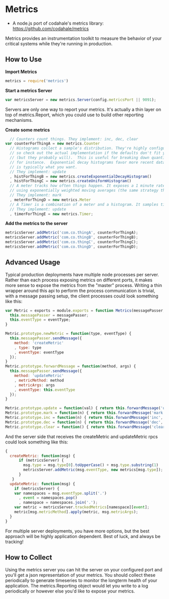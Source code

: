 Metrics
=======

* A node.js port of codahale's metrics library: https://github.com/codahale/metrics

Metrics provides an instrumentation toolkit to measure the behavior of your critical systems while they're running in production.

How to Use
----------

**Import Metrics**

```javascript
metrics = require('metrics')
```

**Start a metrics Server**

```javascript
var metricsServer = new metrics.Server(config.metricsPort || 9091);
```

Servers are only one way to report your metrics.  It's actually a thin layer on top of metrics.Report, which you could use to build other reporting mechanisms.

**Create some metrics**

```javascript
  // Counters count things. They implement: inc, dec, clear
var counterForThingA = new metrics.Counter
  // Histograms collect a sample's distribution. They're highly configurable,
  // so check out the actual implementation if the defaults don't fit your needs
  // (but they probably will).  This is useful for breaking down quantiles of how long things take
  // for instance.  Exponential decay histograms favor more recent data, which
  // is typically what you want.
  // They implement: update
  , histForThingB = new metrics.createExponentialDecayHistogram()
  , histForThingC = new metrics.createUniformHistogram()
  // A meter tracks how often things happen. It exposes a 1 minute rate, a 5 minute rate, and a 15 minute rate
  // using exponentially weighted moving averages (the same strategy that unix load average takes).
  // They implement: mark
  , meterForThingD = new metrics.Meter
  // A Timer is a combination of a meter and a histogram. It samples timing data and rates of requests.  Everything you could possibly want!
  // They implement: update
  , timerForThingE = new metrics.Timer;
```

**Add the metrics to the server**

```javascript
metricsServer.addMetric('com.co.thingA', counterForThingA);
metricsServer.addMetric('com.co.thingB', counterForThingB);
metricsServer.addMetric('com.co.thingC', counterForThingC);
metricsServer.addMetric('com.co.thingD', counterForThingD);
```


Advanced Usage
--------------
Typical production deployments have multiple node processes per server.  Rather than each process exposing metrics on different ports, it makes more sense to expose the metrics from the "master" process.  Writing a thin wrapper around this api to perform the process communication is trivial, with a message passing setup, the client processes could look something like this:

```javascript
var Metric = exports = module.exports = function Metrics(messagePasser, eventType) {
  this.messagePasser = messagePasser;
  this.eventType = eventType;
}

Metric.prototype.newMetric = function(type, eventType) {
  this.messagePasser.sendMessage({
    method: 'createMetric'
    , type: type
    , eventType: eventType
  });
}
Metric.prototype.forwardMessage = function(method, args) {
  this.messagePasser.sendMessage({
    method: 'updateMetric'
    , metricMethod: method
    , metricArgs: args
    , eventType: this.eventType
  }); 
}

Metric.prototype.update = function(val) { return this.forwardMessage('update', [val]); }
Metric.prototype.mark = function(n) { return this.forwardMessage('mark', [n]); }
Metric.prototype.inc = function(n) { return this.forwardMessage('inc', [n]); }
Metric.prototype.dec = function(n) { return this.forwardMessage('dec', [n]); }
Metric.prototype.clear = function() { return this.forwardMessage('clear'); }
```

And the server side that receives the createMetric and updateMetric rpcs could look something like this:

```javascript
{
  createMetric: function(msg) {
      if (metricsServer) {
        msg.type = msg.type[0].toUpperCase() + msg.type.substring(1)
        metricsServer.addMetric(msg.eventType, new metrics[msg.type]);
      }
   }
  updateMetric: function(msg) {
    if (metricsServer) {
    var namespaces = msg.eventType.split('.')
      , event = namespaces.pop()
      , namespace = namespaces.join('.');
    var metric = metricsServer.trackedMetrics[namespace][event];
    metric[msg.metricMethod].apply(metric, msg.metricArgs);
  }
}
```

For multiple server deployments, you have more options, but the best approach will be highly application dependent. Best of luck, and always be tracking!

How to Collect
--------------

Using the metrics server you can hit the server on your configured port and you'll get a json representation of your metrics.  You should collect these periodically to generate timeseries to monitor the longterm health of your application.  The metrics.Reporting object would let you write to a log periodically or however else you'd like to expose your metrics.
